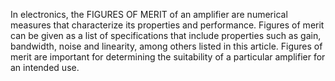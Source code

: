 In electronics, the FIGURES OF MERIT of an amplifier are numerical measures that characterize its properties and performance. Figures of merit can be given as a list of specifications that include properties such as gain, bandwidth, noise and linearity, among others listed in this article. Figures of merit are important for determining the suitability of a particular amplifier for an intended use.
